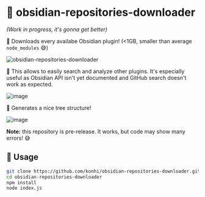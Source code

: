 # 📩 obsidian-repositories-downloader
*(Work in progress, it's gonna get better)*

📂 Downloads every availabe Obsidian plugin! (<1GB, smaller than average `node_modules` 😅)

![obsidian-repositories-downloader](https://user-images.githubusercontent.com/61631665/131258612-326288e8-f72d-4969-b003-9987522676d0.gif)

🔎 This allows to easily search and analyze other plugins. It's especially useful as Obsidian API isn't yet documented and GitHub search doesn't work as expected.

![image](https://user-images.githubusercontent.com/61631665/131258921-9960bad9-4b76-434e-9b30-cd9cf14cb683.png)

🌳 Generates a nice tree structure!

![image](https://user-images.githubusercontent.com/61631665/131258790-2499b1d7-50fe-4b9a-abde-0f00d6d08b17.png)

**Note:** this repository is pre-release. It works, but code may show many errors! 😅


## 👾 Usage
```bash
git clone https://github.com/konhi/obsidian-repositories-downloader.git
cd obsidian-repositories-downloader
npm install
node index.js
```
